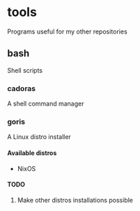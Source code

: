 # tools
Programs useful for my other repositories

## bash
Shell scripts

### cadoras
A shell command manager

### goris
A Linux distro installer

#### Available distros
* NixOS

#### TODO
1. Make other distros installations possible
